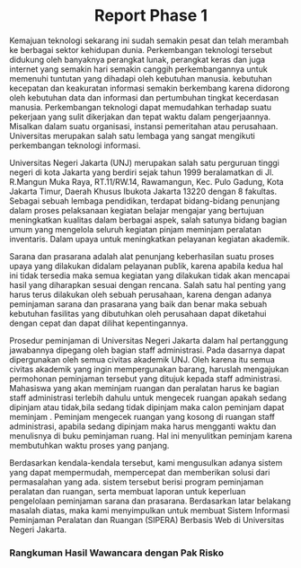 <h1 align="center"> Report Phase 1 </h1>
Kemajuan teknologi sekarang ini sudah semakin pesat dan telah merambah ke berbagai sektor kehidupan dunia. Perkembangan teknologi tersebut didukung oleh banyaknya perangkat lunak, perangkat keras dan juga internet yang semakin hari semakin canggih perkembangannya untuk memenuhi tuntutan yang dihadapi oleh kebutuhan manusia.  kebutuhan kecepatan dan keakuratan informasi semakin berkembang karena didorong oleh kebutuhan data dan informasi dan pertumbuhan tingkat kecerdasan manusia. Perkembangan teknologi dapat memudahkan terhadap suatu pekerjaan yang sulit dikerjakan dan tepat waktu dalam pengerjaannya. Misalkan dalam suatu organisasi, instansi pemeritahan atau perusahaan. Universitas merupakan salah satu lembaga yang sangat mengikuti perkembangan teknologi informasi.

Universitas Negeri Jakarta (UNJ) merupakan salah satu perguruan tinggi negeri di kota Jakarta yang berdiri sejak tahun 1999 beralamatkan di Jl. R.Mangun Muka Raya, RT.11/RW.14, Rawamangun, Kec. Pulo Gadung, Kota Jakarta Timur, Daerah Khusus Ibukota Jakarta 13220 dengan 8 fakultas. Sebagai sebuah lembaga pendidikan, terdapat bidang-bidang penunjang dalam proses pelaksanaan kegiatan belajar mengajar yang bertujuan meningkatkan kualitas dalam berbagai aspek, salah satunya bidang bagian umum yang mengelola seluruh kegiatan pinjam meminjam peralatan inventaris. Dalam upaya untuk meningkatkan pelayanan kegiatan akademik.

Sarana dan prasarana adalah alat penunjang keberhasilan suatu proses upaya yang dilakukan didalam pelayanan publik, karena apabila kedua hal ini tidak tersedia maka semua kegiatan yang dilakukan tidak akan mencapai hasil yang diharapkan sesuai dengan rencana. Salah satu hal penting yang harus terus dilakukan oleh sebuah perusahaan, karena dengan adanya peminjaman sarana dan prasarana yang baik dan benar maka sebuah kebutuhan fasilitas yang dibutuhkan oleh perusahaan dapat diketahui dengan cepat dan dapat dilihat kepentingannya.

Prosedur peminjaman di Universitas Negeri Jakarta dalam hal pertanggung jawabannya dipegang oleh bagian staff administrasi. Pada dasarnya dapat dipergunakan oleh semua civitas akademik UNJ. Oleh karena itu semua civitas akademik yang ingin mempergunakan barang, haruslah mengajukan permohonan peminjaman tersebut yang ditujuk kepada staff administrasi. 
Mahasiswa yang akan meminjam ruangan dan peralatan harus ke bagian staff administrasi terlebih dahulu untuk mengecek ruangan apakah sedang dipinjam atau tidak,bila sedang tidak dipinjam maka calon peminjam dapat meminjam . Peminjam mengecek ruangan yang kosong di ruangan staff administrasi, apabila sedang dipinjam maka harus mengganti waktu dan menulisnya di buku peminjaman ruang. Hal ini menyulitkan peminjam karena membutuhkan waktu proses yang panjang.

Berdasarkan kendala-kendala tersebut, kami mengusulkan adanya sistem yang dapat mempermudah, mempercepat dan memberikan solusi dari permasalahan yang ada. sistem tersebut berisi program peminjaman peralatan dan ruangan, serta membuat laporan untuk keperluan pengelolaan peminjaman sarana dan prasarana.
Berdasarkan latar belakang masalah diatas, maka kami menyimpulkan untuk membuat Sistem Informasi Peminjaman Peralatan dan Ruangan (SIPERA) Berbasis Web di Universitas Negeri Jakarta.

### Rangkuman Hasil Wawancara dengan Pak Risko



